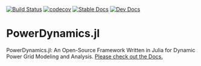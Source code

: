 [![Build Status](https://travis-ci.org/JuliaEnergy/PowerDynamics.jl.svg?branch=master)](https://travis-ci.org/JuliaEnergy/PowerDynamics.jl/branches)
[![codecov](https://codecov.io/gh/JuliaEnergy/PowerDynamics.jl/branch/master/graph/badge.svg)](https://codecov.io/gh/JuliaEnergy/PowerDynamics.jl)
[![Stable Docs](https://img.shields.io/badge/docs-stable-blue.svg)](https://juliaenergy.github.io/PowerDynamics.jl/stable/)
[![Dev Docs](https://img.shields.io/badge/docs-dev-blue.svg)](https://juliaenergy.github.io/PowerDynamics.jl/dev/)

# PowerDynamics.jl


PowerDynamics.jl: An Open-Source Framework Written in Julia for Dynamic Power Grid Modeling and Analysis. [Please check out the Docs.](https://juliaenergy.github.io/PowerDynamics.jl/stable/)
